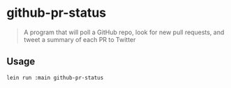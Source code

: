 # github-pr-status
> A program that will poll a GitHub repo, look for new pull requests, and tweet a summary of each PR to Twitter

## Usage

    lein run :main github-pr-status
